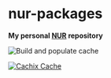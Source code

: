 # nur-packages

**My personal [NUR](https://github.com/nix-community/NUR) repository**

![Build and populate cache](https://github.com/xgroleau/nur-packages/workflows/Build%20and%20populate%20cache/badge.svg)

[![Cachix Cache](https://img.shields.io/badge/cachix-xgroleau-blue.svg)](https://xgroleau.cachix.org)

